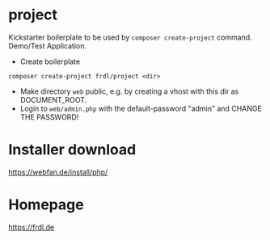 # project
Kickstarter boilerplate to be used by `composer create-project` command. Demo/Test Application.

* Create boilerplate
````
composer create-project frdl/project <dir>
````
* Make directory `web` public, e.g. by creating a vhost with this dir as DOCUMENT_ROOT.
* Login to `web/admin.php` with the default-password "admin" and CHANGE THE PASSWORD!

# Installer download
https://webfan.de/install/php/

# Homepage
https://frdl.de
